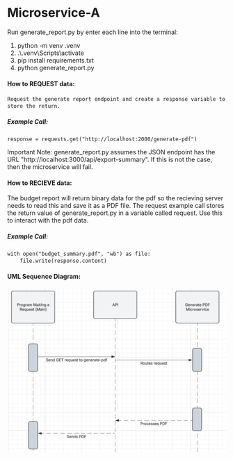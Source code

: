 # Microservice-A

Run generate_report.py by enter each line into the terminal: 
1. python -m venv .venv
2. .\\.venv\Scripts\activate
3. pip install requirements.txt
4. python generate_report.py

#### How to REQUEST data:
    Request the generate report endpoint and create a response variable to store the return.
    
##### Example Call:

    response = requests.get("http://localhost:2000/generate-pdf")

Important Note:
generate_report.py assumes the JSON endpoint has the URL "http://localhost:3000/api/export-summary". If this is not the case, then the microservice will fail. 
    
#### How to RECIEVE data:
The budget report will return binary data for the pdf so the recieving server needs to read this and save it as a PDF file. The request example call stores the return value of generate_report.py in a variable called request. Use this to interact with the pdf data.

##### Example Call:

    with open("budget_summary.pdf", "wb") as file:
        file.write(response.content)

#### UML Sequence Diagram:

![alt text](<UML diagram.png>)
